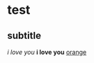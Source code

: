 # test

## subtitle


_i love you_ 
__i love you__ 
[orange](https://www.santosfood.com/products/orange/)
